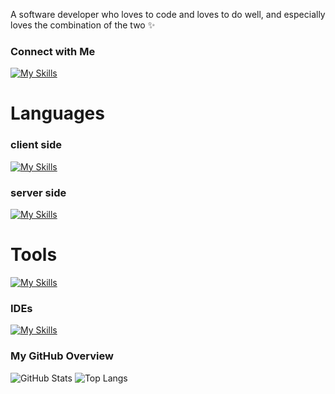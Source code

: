 A software developer who loves to code and loves to do well, and especially loves the combination of the two ✨

### Connect with Me
[![My Skills](https://skillicons.dev/icons?i=gmail&theme=dark)](mailto:r0583273805@gmail.com)

# Languages 

### client side

[![My Skills](https://skillicons.dev/icons?i=html,css,js,react,angular&perline=7)]()

### server side

[![My Skills](https://skillicons.dev/icons?i=java,nodejs,c,cs,dotnet,cpp,py&perline=9)]()

# Tools 

[![My Skills](https://skillicons.dev/icons?i=gcp,git,github,docker&perline=13)]()

### IDEs 

[![My Skills](https://skillicons.dev/icons?i=vscode,visualstudio,eclipse,pycharm&perline=6)]()

### My GitHub Overview
![GitHub Stats](https://github-readme-stats.vercel.app/api?username=rachelyWinter&show_icons=true&theme=light)
![Top Langs](https://github-readme-stats.vercel.app/api/top-langs/?username=rachelyWinter&layout=compact&theme=light)
